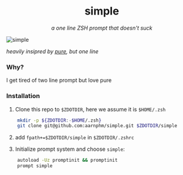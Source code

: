 <h1 align="center">simple</h1>

<p align="center"><i>a one line ZSH prompt that doesn't suck</i></p>

![simple](./simple.png)

_heavily insipred by [pure](https://github.com/sindresorhus/pure), but one line_

### Why?

I get tired of two line prompt but love pure

### Installation

1. Clone this repo to `$ZDOTDIR`, here we assume it is `$HOME/.zsh`

```sh
    mkdir -p ${ZDOTDIR:-$HOME/.zsh}
    git clone git@github.com:aarnphm/simple.git $ZDOTDIR/simple
```

2. add `fpath+=$ZDOTDIR/simple` in `$ZDOTDIR/.zshrc`

3. Initialize prompt system and choose `simple`:

```sh
    autoload -Uz promptinit && promptinit
    prompt simple
```
